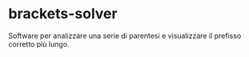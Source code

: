 # brackets-solver
Software per analizzare una serie di parentesi e visualizzare il prefisso corretto più lungo.
